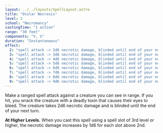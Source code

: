 ```yaml
---
layout: ../../layouts/SpellLayout.astro
title: "Ocular Necrosis"
level: 2
school: "Necromancy"
castingTime: "1 action"
range: "30 feet"
components: "V, S"
duration: "Instantaneous"
effect:
  2: "spell attack -> 2d6 necrotic damage, blinded until end of your next turn"
  3: "spell attack -> 3d6 necrotic damage, blinded until end of your next turn"
  4: "spell attack -> 4d6 necrotic damage, blinded until end of your next turn"
  5: "spell attack -> 5d6 necrotic damage, blinded until end of your next turn"
  6: "spell attack -> 6d6 necrotic damage, blinded until end of your next turn"
  7: "spell attack -> 7d6 necrotic damage, blinded until end of your next turn"
  8: "spell attack -> 8d6 necrotic damage, blinded until end of your next turn"
  9: "spell attack -> 9d6 necrotic damage, blinded until end of your next turn"
---
```


Make a ranged spell attack against a creature you can see in range. If you hit, you wrack the creature with a deadly toxin that causes their eyes to bleed. The creature takes 2d6 necrotic damage and is blinded until the end of your next turn.

**At Higher Levels.** When you cast this spell using a spell slot of 3rd level or higher, the necrotic damage increases by 1d6 for each slot above 2nd.
